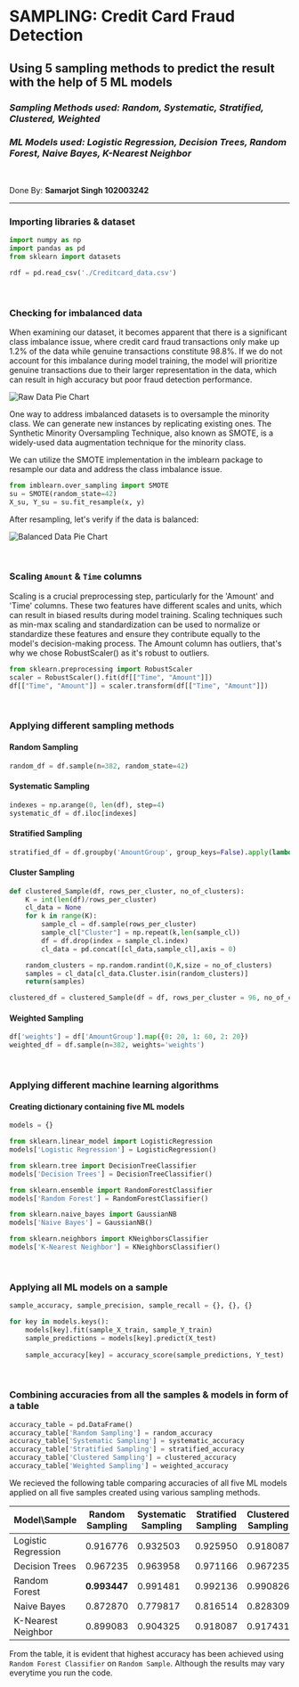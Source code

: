 # SAMPLING: Credit Card Fraud Detection
## Using 5 sampling methods to predict the result with the help of 5 ML models
### _Sampling Methods used: Random, Systematic, Stratified, Clustered, Weighted_
### _ML Models used: Logistic Regression, Decision Trees, Random Forest, Naive Bayes, K-Nearest Neighbor_

<br>

Done By: **Samarjot Singh  102003242**

***


### Importing libraries & dataset

```Python
import numpy as np
import pandas as pd
from sklearn import datasets
```
```Python
rdf = pd.read_csv('./Creditcard_data.csv')
```

<br>

### Checking for imbalanced data

When examining our dataset, it becomes apparent that there is a significant class imbalance issue, where credit card fraud transactions only make up 1.2% of the data while genuine transactions constitute 98.8%. If we do not account for this imbalance during model training, the model will prioritize genuine transactions due to their larger representation in the data, which can result in high accuracy but poor fraud detection performance.

![Raw Data Pie Chart](https://raw.githubusercontent.com/Samar-001/-Credit-Card-Fraud-Detection-using-5-ML-Models/main/images/raw_pie_chart.png "Raw Data Pie Chart")

One way to address imbalanced datasets is to oversample the minority class. We can generate new instances by replicating existing ones. The Synthetic Minority Oversampling Technique, also known as SMOTE, is a widely-used data augmentation technique for the minority class.

We can utilize the SMOTE implementation in the imblearn package to resample our data and address the class imbalance issue.

```Python
from imblearn.over_sampling import SMOTE
su = SMOTE(random_state=42)
X_su, Y_su = su.fit_resample(x, y)
```

After resampling, let's verify if the data is balanced:

![Balanced Data Pie Chart](https://raw.githubusercontent.com/Samar-001/-Credit-Card-Fraud-Detection-using-5-ML-Models/main/images/balanced_pie_chart.png.png "Balanced Data Pie Chart")

<br>

### Scaling `Amount` & `Time` columns

Scaling is a crucial preprocessing step, particularly for the 'Amount' and 'Time' columns. These two features have different scales and units, which can result in biased results during model training. Scaling techniques such as min-max scaling and standardization can be used to normalize or standardize these features and ensure they contribute equally to the model's decision-making process. The Amount column has outliers, that's why we chose RobustScaler() as it's robust to outliers.

```Python
from sklearn.preprocessing import RobustScaler
scaler = RobustScaler().fit(df[["Time", "Amount"]])
df[["Time", "Amount"]] = scaler.transform(df[["Time", "Amount"]])
```

<br>

### Applying different sampling methods

#### Random Sampling
```Python
random_df = df.sample(n=382, random_state=42)
```

#### Systematic Sampling
```Python
indexes = np.arange(0, len(df), step=4)
systematic_df = df.iloc[indexes]
```

#### Stratified Sampling
```Python
stratified_df = df.groupby('AmountGroup', group_keys=False).apply(lambda x: x.sample(frac=0.25))
```

#### Cluster Sampling
```Python
def clustered_Sample(df, rows_per_cluster, no_of_clusters):
    K = int(len(df)/rows_per_cluster)
    cl_data = None
    for k in range(K):
        sample_cl = df.sample(rows_per_cluster)
        sample_cl["Cluster"] = np.repeat(k,len(sample_cl))
        df = df.drop(index = sample_cl.index)
        cl_data = pd.concat([cl_data,sample_cl],axis = 0)

    random_clusters = np.random.randint(0,K,size = no_of_clusters)
    samples = cl_data[cl_data.Cluster.isin(random_clusters)]
    return(samples)

clustered_df = clustered_Sample(df = df, rows_per_cluster = 96, no_of_clusters = 4)
```

#### Weighted Sampling
```Python
df['weights'] = df['AmountGroup'].map({0: 20, 1: 60, 2: 20})
weighted_df = df.sample(n=382, weights='weights')
```

<br>

### Applying different machine learning algorithms

#### Creating dictionary containing five ML models
```Python
models = {}

from sklearn.linear_model import LogisticRegression
models['Logistic Regression'] = LogisticRegression()

from sklearn.tree import DecisionTreeClassifier
models['Decision Trees'] = DecisionTreeClassifier()

from sklearn.ensemble import RandomForestClassifier
models['Random Forest'] = RandomForestClassifier()

from sklearn.naive_bayes import GaussianNB
models['Naive Bayes'] = GaussianNB()

from sklearn.neighbors import KNeighborsClassifier
models['K-Nearest Neighbor'] = KNeighborsClassifier()
```

<br>

### Applying all ML models on a sample
```Python
sample_accuracy, sample_precision, sample_recall = {}, {}, {}

for key in models.keys():
    models[key].fit(sample_X_train, sample_Y_train)
    sample_predictions = models[key].predict(X_test)
    
    sample_accuracy[key] = accuracy_score(sample_predictions, Y_test)
```

<br>

### Combining accuracies from all the samples & models in form of a table
```Python
accuracy_table = pd.DataFrame()
accuracy_table['Random Sampling'] = random_accuracy
accuracy_table['Systematic Sampling'] = systematic_accuracy
accuracy_table['Stratified Sampling'] = stratified_accuracy
accuracy_table['Clustered Sampling'] = clustered_accuracy
accuracy_table['Weighted Sampling'] = weighted_accuracy
```

We recieved the following table comparing accuracies of all five ML models applied on all five samples created using various sampling methods.

Model\Sample        | Random Sampling | Systematic Sampling | Stratified Sampling | Clustered Sampling | Weighted Sampling
------------------- | --------------- | ------------------- | ------------------- | ------------------ | -----------------
Logistic Regression |  0.916776	      |  0.932503           |  0.925950           |  0.918087          |  0.893840
Decision Trees      |  0.967235	      |  0.963958           |  0.971166           |  0.967235          |  0.945609
Random Forest       |**0.993447**     |  0.991481           |  0.992136           |  0.990826          |  0.992136
Naive Bayes         |  0.872870	      |  0.779817           |  0.816514           |  0.828309          |  0.838794
K-Nearest Neighbor  |  0.899083	      |  0.904325           |  0.918087           |  0.917431          |  0.908257

From the table, it is evident that highest accuracy has been achieved using `Random Forest Classifier` on `Random Sample`. Although the results may vary everytime you run the code.
